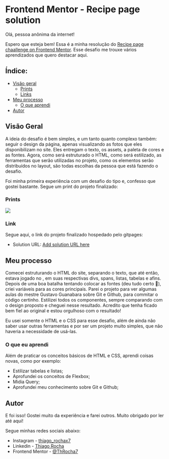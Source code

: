 # Frontend Mentor - Recipe page solution

Olá, pessoa anônima da internet! 

Espero que esteja bem! Essa é a minha resolução do [Recipe page chaallenge on Frontend Mentor](https://www.frontendmentor.io/challenges/recipe-page-KiTsR8QQKm). Esse desafio me trouxe vários aprendizados que quero destacar aqui.

## Índice:

- [Visão geral](#visaogeral)
  - [Prints](#prints)
  - [Links](#links)
- [Meu processo](#meu-processo)
  - [O que aprendi](#o-que-aprendi)
- [Autor](#autor)

## Visão Geral

A ideia do desafio é bem simples, e um tanto quanto complexo também: seguir o design da página, apenas visualizando as fotos que eles disponibilizam no site. Eles entregam o texto, os assets, a paleta de cores e as fontes. Agora, como será estruturado o HTML, como será estilizado, as ferramentas que serão utilizadas no projeto, como os elementos serão distribuídos no layout, são todas escolhas da pessoa que está fazendo o desafio. 

Foi minha primeira experiência com um desafio do tipo e, confesso que gostei bastante. Segue um print do projeto finalizado:

### Prints

![](./screenshot.jpg)

### Link

Segue aqui, o link do projeto finalizado hospedado pelo gitpages:

- Solution URL: [Add solution URL here](https://your-solution-url.com)

## Meu processo

Comecei estruturando o HTML do site, separando o texto, que até então, estava jogado no <body>, em suas respectivas divs, spans, listas, tabelas e afins. Depois de uma boa batalha tentando colocar as fontes (deu tudo certo 🫠), criei variáveis para as cores principais. Parei o projeto para ver algumas aulas do mestre Gustavo Guanabara sobre Git e Github, para commitar o código certinho. Estilizei todos os componentes, sempre comparando com o design proposto e cheguei nesse resultado. Acredito que tenha ficado bem fiel ao original e estou orgulhoso com o resultado! 

Eu usei somente o HTML e o CSS para esse desafio, além de ainda não saber usar outras ferramentas e por ser um projeto muito simples, que não haveria a necessidade de usá-las.

### O que eu aprendi

Além de praticar os conceitos básicos de HTML e CSS, aprendi coisas novas, como por exemplo:
- Estilizar tabelas e listas;
- Aprofundei os conceitos de Flexbox;
- Midia Query;
- Aprofundei meu conhecimento sobre Git e Github;

## Autor
E foi isso! Gostei muito da experiência e farei outros. Muito obrigado por ler até aqui!

Segue minhas redes sociais abaixo:

- Instagram - [thiago_rochax7](https://www.instagram.com/thiago_rochax7/)
- Linkedin - [Thiago Rocha](https://www.linkedin.com/in/thiago-rocha-8a1b0528b/)
- Frontend Mentor - [@ThRocha7](https://www.frontendmentor.io/profile/ThRocha7)


